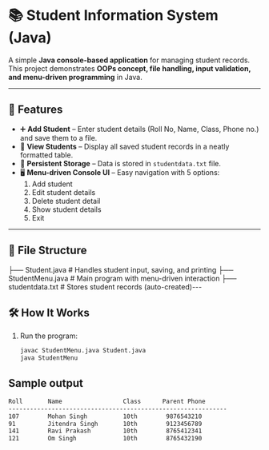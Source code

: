 # 📚 Student Information System (Java)

A simple **Java console-based application** for managing student records.  
This project demonstrates **OOPs concept, file handling, input validation, and menu-driven programming** in Java.

---

## 🚀 Features
- ➕ **Add Student** – Enter student details (Roll No, Name, Class, Phone no.) and save them to a file.
- 📖 **View Students** – Display all saved student records in a neatly formatted table.
- 💾 **Persistent Storage** – Data is stored in `studentdata.txt` file.
- 🖥️ **Menu-driven Console UI** – Easy navigation with 5 options:
  1. Add student
  2. Edit student details
  3. Delete student detail
  4. Show student details
  5. Exit

---

## 📂 File Structure

├── Student.java # Handles student input, saving, and printing
├── StudentMenu.java # Main program with menu-driven interaction
├── studentdata.txt # Stores student records (auto-created)---

## 🛠️ How It Works
1. Run the program:
   ```bash
   javac StudentMenu.java Student.java
   java StudentMenu

## Sample output
  ```bash
 Roll       Name                 Class      Parent Phone   
-------------------------------------------------------------
107        Mohan Singh          10th        9876543210
91         Jitendra Singh       10th        9123456789
141        Ravi Prakash         10th        8765412341
121        Om Singh             10th        8765432190
